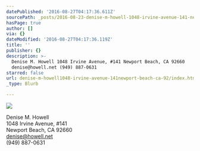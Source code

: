```yaml
---
datePublished: '2016-08-27T04:17:36.611Z'
sourcePath: _posts/2016-08-23-denise-m-howell-1048-irvine-avenue-141-newport-beach-ca.md
hasPage: true
author: []
via: {}
dateModified: '2016-08-27T04:17:36.119Z'
title: ''
publisher: {}
description: >-
  Denise M. Howell 1048 Irvine Avenue, #141 Newport Beach, CA 92660
  denise@howell.net (949) 887-0631
starred: false
url: denise-m-howell1048-irvine-avenue-141newport-beach-ca-92/index.html
_type: Blurb

---
```

![](https://the-grid-user-content.s3-us-west-2.amazonaws.com/39fa6c00-f3dd-42a3-a8fa-e2e63eecf444.jpg)

Denise M. Howell  
1048 Irvine Avenue, \#141  
Newport Beach, CA 92660  
[denise@howell.net][0]  
(949) 887-0631

[0]: mailto:denise@howell.net